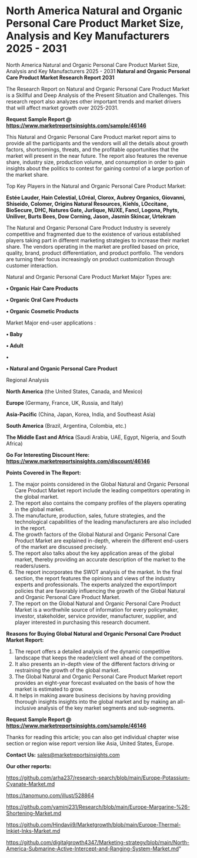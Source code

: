 # North America Natural and Organic Personal Care Product Market Size, Analysis and Key Manufacturers 2025 - 2031
North America Natural and Organic Personal Care Product Market Size, Analysis and Key Manufacturers 2025 - 2031
<strong>Natural and Organic Personal Care Product Market Research Report 2031</strong>

The Research Report on Natural and Organic Personal Care Product Market is a Skillful and Deep Analysis of the Present Situation and Challenges. This research report also analyzes other important trends and market drivers that will affect market growth over 2025-2031.

<strong>Request Sample Report @ <a href=https://www.marketreportsinsights.com/sample/46146>https://www.marketreportsinsights.com/sample/46146</a></strong>

This Natural and Organic Personal Care Product market report aims to provide all the participants and the vendors will all the details about growth factors, shortcomings, threats, and the profitable opportunities that the market will present in the near future. The report also features the revenue share, industry size, production volume, and consumption in order to gain insights about the politics to contest for gaining control of a large portion of the market share.

Top Key Players in the Natural and Organic Personal Care Product Market:

<strong>Estée Lauder, Hain Celestial, LOréal, Clorox, Aubrey Organics, Giovanni, Shiseido, Colomer, Origins Natural Resources, Kiehls, LOccitane, BioSecure, DHC, Natures Gate, Jurlique, NUXE, Fancl, Logona, Phyts, Uniliver, Burts Bees, Dow Corning, Jason, Jasmin Skincar, Urtekram</strong>

The Natural and Organic Personal Care Product Industry is severely competitive and fragmented due to the existence of various established players taking part in different marketing strategies to increase their market share. The vendors operating in the market are profiled based on price, quality, brand, product differentiation, and product portfolio. The vendors are turning their focus increasingly on product customization through customer interaction.

Natural and Organic Personal Care Product Market Major Types are:

<strong>•  Organic Hair Care Products

•  Organic Oral Care Products

•  Organic Cosmetic Products</strong>

Market Major end-user applications :

<strong>•  Baby

•  Adult

•  

•  Natural and Organic Personal Care Product</strong>

Regional Analysis

</u><strong><b>North America</b></strong> (the United States, Canada, and Mexico)

<strong><b>Europe </b></strong>(Germany, France, UK, Russia, and Italy)

<strong><b>Asia-Pacific</b></strong> (China, Japan, Korea, India, and Southeast Asia)

<strong><b>South America</b></strong> (Brazil, Argentina, Colombia, etc.)

<strong><b>The Middle East and Africa</b></strong> (Saudi Arabia, UAE, Egypt, Nigeria, and South Africa)

<strong>Go For Interesting Discount Here: <a href=https://www.marketreportsinsights.com/discount/46146>https://www.marketreportsinsights.com/discount/46146</a></strong>

<strong>Points Covered in The Report:</strong>
<ol>
  <li>The major points considered in the Global Natural and Organic Personal Care Product Market report include the leading competitors operating in the global market.</li>
  <li>The report also contains the company profiles of the players operating in the global market.</li>
  <li>The manufacture, production, sales, future strategies, and the technological capabilities of the leading manufacturers are also included in the report.</li>
  <li>The growth factors of the Global Natural and Organic Personal Care Product Market are explained in-depth, wherein the different end-users of the market are discussed precisely.</li>
  <li>The report also talks about the key application areas of the global market, thereby providing an accurate description of the market to the readers/users.</li>
  <li>The report incorporates the SWOT analysis of the market. In the final section, the report features the opinions and views of the industry experts and professionals. The experts analyzed the export/import policies that are favorably influencing the growth of the Global Natural and Organic Personal Care Product Market.</li>
  <li>The report on the Global Natural and Organic Personal Care Product Market is a worthwhile source of information for every policymaker, investor, stakeholder, service provider, manufacturer, supplier, and player interested in purchasing this research document.</li>
</ol>
<strong>Reasons for Buying Global Natural and Organic Personal Care Product Market Report:</strong>

<ol>
  <li>The report offers a detailed analysis of the dynamic competitive landscape that keeps the reader/client well ahead of the competitors.</li>
  <li>It also presents an in-depth view of the different factors driving or restraining the growth of the global market.</li>
  <li>The Global Natural and Organic Personal Care Product Market report provides an eight-year forecast evaluated on the basis of how the market is estimated to grow.</li>
  <li>It helps in making aware business decisions by having providing thorough insights insights into the global market and by making an all-inclusive analysis of the key market segments and sub-segments.</li>
</ol>
<strong>Request Sample Report @ <a href=https://www.marketreportsinsights.com/sample/46146>https://www.marketreportsinsights.com/sample/46146</a></strong>


Thanks for reading this article; you can also get individual chapter wise section or region wise report version like Asia, United States, Europe.

<strong>Contact Us:</strong>
sales@marketreportsinsights.com

<strong>Our other reports:</strong>

<a href=https://github.com/arha237/research-search/blob/main/Europe-Potassium-Cyanate-Market.md>https://github.com/arha237/research-search/blob/main/Europe-Potassium-Cyanate-Market.md</a>

<a href=https://tanomuno.com/illust/528864>https://tanomuno.com/illust/528864</a>

<a href=https://github.com/yamini231/Research/blob/main/Europe-Margarine-%26-Shortening-Market.md>https://github.com/yamini231/Research/blob/main/Europe-Margarine-%26-Shortening-Market.md</a>

<a href=https://github.com/Hindavii9/Marketgrowth/blob/main/Europe-Thermal-Inkjet-Inks-Market.md>https://github.com/Hindavii9/Marketgrowth/blob/main/Europe-Thermal-Inkjet-Inks-Market.md</a>

<a href=https://github.com/digitalgrowth4347/Marketing-strategy/blob/main/North-America-Submarine-Active-Intercept-and-Ranging-System-Market.md>https://github.com/digitalgrowth4347/Marketing-strategy/blob/main/North-America-Submarine-Active-Intercept-and-Ranging-System-Market.md</a>"
